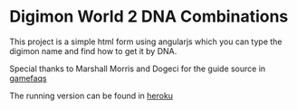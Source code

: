 # Digimon World 2 DNA Combinations

This project is a simple html form using angularjs which you can type the digimon name and find how to get it by DNA.

Special thanks to Marshall Morris and Dogeci for the guide source in [gamefaqs](https://gamefaqs.gamespot.com/ps/437339-digimon-world-2/faqs/61067)

The running version can be found in [heroku](https://dw2-dna-combination.herokuapp.com/index.html)